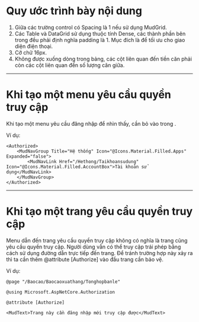 Quy ước trình bày nội dung
============
1. Giữa các trường control có Spacing là 1 nếu sử dụng MudGrid.
2. Các Table và DataGrid sử dụng thuộc tính Dense, các thành phần bên trong đều phải định nghĩa padding là 1. Mục đích là 
để tối ưu cho giao diện điện thoại.
3. Cỡ chữ 16px.
4. Không được xuống dòng trong bảng, các cột liên quan đến tiền căn phải còn các cột liên quan đến số lượng căn giữa.

- - -
Khi tạo một menu yêu cầu quyền truy cập
============
Khi tạo một menu yêu cầu đăng nhập để nhìn thấy, cần bỏ vào trong <Authorized>.

Ví dụ:

    <Authorized>
        <MudNavGroup Title="Hệ thống" Icon="@Icons.Material.Filled.Apps" Expanded="false">
            <MudNavLink Href="/Hethong/Taikhoansudung" Icon="@Icons.Material.Filled.AccountBox">Tài khoản sử dụng</MudNavLink>
        </MudNavGroup>
    </Authorized>
    
---
Khi tạo một trang yêu cầu quyền truy cập
============
Menu dẫn đến trang yêu cầu quyền truy cập không có nghĩa là trang cũng yêu cầu quyền truy cập. Người dùng vẫn có thể truy cập trái phép bằng cách 
sử dụng đường dẫn trực tiếp đến trang. Để tránh trường hợp này xảy ra thì ta cần thêm @attribute [Authorize] vào đầu trang cần bảo vệ.

Ví dụ:

    @page "/Baocao/Baocaoxuathang/Tonghopbanle"

    @using Microsoft.AspNetCore.Authorization
    
    @attribute [Authorize]
    
    <MudText>Trang này cần đăng nhập mới truy cập được</MudText>
